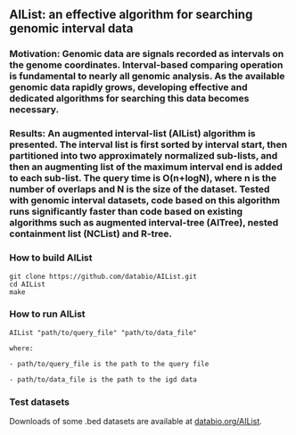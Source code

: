 ## AIList: an effective algorithm for searching genomic interval data 

### Motivation: Genomic data are signals recorded as intervals on the genome coordinates. Interval-based comparing operation is fundamental to nearly all genomic analysis. As the available genomic data rapidly grows, developing effective and dedicated algorithms for searching this data becomes necessary. 

### Results: An augmented interval-list (AIList) algorithm is presented. The interval list is first sorted by interval start, then partitioned into two approximately normalized sub-lists, and then an augmenting list of the maximum interval end  is added to each sub-list. The query time is O(n+logN), where n is the number of overlaps and N is the size of the dataset. Tested with genomic interval datasets,  code based on this algorithm runs significantly faster than code based on existing algorithms such as augmented interval-tree (AITree), nested containment list (NCList) and R-tree.  

### How to build AIList

```
git clone https://github.com/databio/AIList.git
cd AIList
make
```

### How to run AIList

```
AIList "path/to/query_file" "path/to/data_file"

where:

- path/to/query_file is the path to the query file

- path/to/data_file is the path to the igd data

```

### Test datasets

Downloads of some .bed datasets are available at [databio.org/AIList](http://big.databio.org/AIList).

